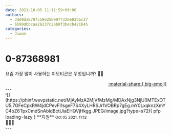 ```yaml
---
date: 2021-10-05 11:11:59+09:00
authors:
  - 3dd9d36707c59e2569977326682bbc27
  - 6599dbbcaa26237c2ab0f3becb421b45
categories:
  - Jiwon
---
```


# 0-87368981

<div class="post-container" markdown="1">
<div class="content-container md-sidebar__scrollwrap" markdown="1">

요즘 가장 많이 사용하는 이모티콘은 무엇입니까? 💖💕 

</div>
</div>

<div style="text-align: right;" markdown="1">
<a href="https://weverse.io/fromis9/fanpost/0-87368981" style="text-align: right;">:material-share:{.big-emoji}</a>
</div>
---

<div class="comments-container md-sidebar__scrollwrap" markdown="1">
<div class="comment" markdown="1">
<div class='id-container' markdown="1">
![](https://phinf.wevpstatic.net/MjAyMzA2MjVfMzMg/MDAxNjg3NjU0MTExOTU5.7GFeCpkRW4jdCPevFi1sgeF7S4XyLHRSJr1VOBRp7gEg.mY0LxqknzXmYC4oZ6TpxCmdSnAbldBctUiaEHQVjHkgg.JPEG/image.jpg?type=s72){ pfp loading=lazy }
**<span class="artist">지원</span>** <small>Oct 05 2021, 11:12</small><br>
</div>
<div class='comment-body' markdown="1">
🧸🧸🧸
</div>
</div>
</div>
---
